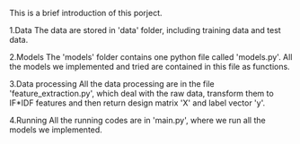 This is a brief introduction of this porject.

1.Data
The data are stored in 'data' folder, including training data and test data.

2.Models
The 'models' folder contains one python file called 'models.py'. All the models we implemented and tried are contained in this file as functions.

3.Data processing
All the data processing are in the file 'feature_extraction.py', which deal with the raw data, transform them to IF*IDF features and then return design matrix 'X' and label vector 'y'.

4.Running
All the running codes are in 'main.py', where we run all the models we implemented.